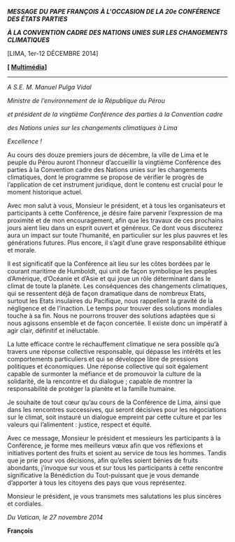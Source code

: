 ***MESSAGE*** ***DU*** ***PAPE FRANÇOIS*** ***À L'OCCASION DE LA 20e CONFÉRENCE DES ÉTATS PARTIES***

***À LA CONVENTION CADRE DES NATIONS UNIES SUR LES CHANGEMENTS CLIMATIQUES***

[LIMA, 1er-12 DÉCEMBRE 2014]

**[ [Multimédia](http://w2.vatican.va/content/francesco/it/events/event.dir.html/content/vaticanevents/it/2014/12/11/letteralima.html)]**

* * *

*A S.E. M. Manuel Pulga Vidal*

*Ministre de l’environnement de la République du Pérou*

*et président de la vingtième Conférence des parties à la Convention cadre*

*des Nations unies sur les changements climatiques à Lima*

*Excellence !*

Au cours des douze premiers jours de décembre, la ville de Lima et le peuple du Pérou auront l’honneur d’accueillir la vingtième Conférence des parties à la Convention cadre des Nations unies sur les changements climatiques, dont le programme se propose de vérifier le progrès de l’application de cet instrument juridique, dont le contenu est crucial pour le moment historique actuel.

Avec mon salut à vous, Monsieur le président, et à tous les organisateurs et participants à cette Conférence, je désire faire parvenir l’expression de ma proximité et de mon encouragement, afin que les travaux de ces prochains jours aient lieu dans un esprit ouvert et généreux. Ce dont vous discuterez aura un impact sur toute l’humanité, en particulier sur les plus pauvres et les générations futures. Plus encore, il s’agit d’une grave responsabilité éthique et morale.

Il est significatif que la Conférence ait lieu sur les côtes bordées par le courant maritime de Humboldt, qui unit de façon symbolique les peuples d’Amérique, d’Océanie et d’Asie et qui joue un rôle déterminant dans le climat de toute la planète. Les conséquences des changements climatiques, qui se ressentent déjà de façon dramatique dans de nombreux Etats, surtout les Etats insulaires du Pacifique, nous rappellent la gravité de la négligence et de l’inaction. Le temps pour trouver des solutions mondiales touche à sa fin. Nous ne pourrons trouver des solutions adaptées que si nous agissons ensemble et de façon concertée. Il existe donc un impératif à agir clair, définitif et inéluctable.

La lutte efficace contre le réchauffement climatique ne sera possible qu’à travers une réponse collective responsable, qui dépasse les intérêts et les comportements particuliers et qui se développe libre de pressions politiques et économiques. Une réponse collective qui soit également capable de surmonter la méfiance et de promouvoir la culture de la solidarité, de la rencontre et du dialogue ; capable de montrer la responsabilité de protéger la planète et la famille humaine.

Je souhaite de tout cœur qu’au cours de la Conférence de Lima, ainsi que dans les rencontres successives, qui seront décisives pour les négociations sur le climat, soit instauré un dialogue empreint par cette culture et par les valeurs qui l’alimentent : justice, respect et équité.

Avec ce message, Monsieur le président et messieurs les participants à la Conférence, je forme mes meilleurs vœux afin que vos réflexions et initiatives portent des fruits et soient au service de tous les hommes. Tandis que je prie pour vos décisions, afin qu’elles soient bénies de fruits abondants, j’invoque sur vous et sur tous les participants à cette rencontre significative la Bénédiction du Tout-puissant que je vous demande d’apporter à tous les citoyens des pays que vous représentez.

Monsieur le président, je vous transmets mes salutations les plus sincères et cordiales.

*Du Vatican, le 27 novembre 2014*

**François**